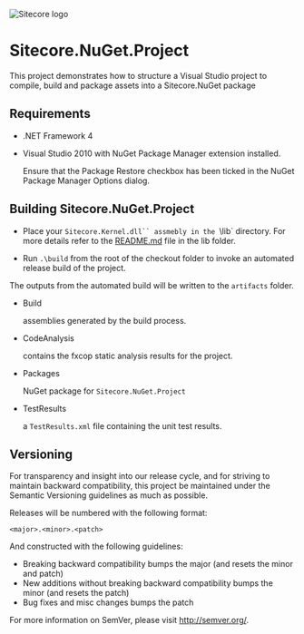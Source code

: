 ![Sitecore logo](http://www.sitecore.net/images/logo.png)

# Sitecore.NuGet.Project

This project demonstrates how to structure a Visual Studio project to compile, build and package assets into a Sitecore.NuGet package


## Requirements

* .NET Framework 4

* Visual Studio 2010 with NuGet Package Manager extension installed. 

    Ensure that the Package Restore checkbox has been ticked in the NuGet Package Manager Options dialog.


## Building Sitecore.NuGet.Project

* Place your `Sitecore.Kernel.dll`` assmebly in the `\lib` directory. For more details refer to the [README.md](/lib/README.md) file in the lib folder.

* Run `.\build`  from the root of the checkout folder to invoke an automated release build of the project.

The outputs from the automated build will be written to the `artifacts` folder.

*   Build

    assemblies generated by the build process.

*   CodeAnalysis

    contains the fxcop static analysis results for the project.

*   Packages

    NuGet package for `Sitecore.NuGet.Project`

*   TestResults

    a `TestResults.xml` file containing the unit test results.




## Versioning

For transparency and insight into our release cycle, and for striving to maintain backward compatibility, this project be maintained under the Semantic Versioning guidelines as much as possible.

Releases will be numbered with the following format:

    <major>.<minor>.<patch>

And constructed with the following guidelines:

* Breaking backward compatibility bumps the major (and resets the minor and patch)
* New additions without breaking backward compatibility bumps the minor (and resets the patch)
* Bug fixes and misc changes bumps the patch

For more information on SemVer, please visit http://semver.org/.

    